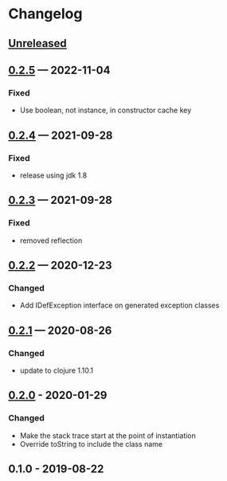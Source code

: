 # Changelog

## [Unreleased]

## [0.2.5] — 2022-11-04
### Fixed
- Use boolean, not instance, in constructor cache key

## [0.2.4] — 2021-09-28
### Fixed
- release using jdk 1.8

## [0.2.3] — 2021-09-28
### Fixed
- removed reflection

## [0.2.2] — 2020-12-23
### Changed
- Add IDefException interface on generated exception classes

## [0.2.1] — 2020-08-26
### Changed
- update to clojure 1.10.1

## [0.2.0] - 2020-01-29
### Changed
- Make the stack trace start at the point of instantiation
- Override toString to include the class name

## 0.1.0 - 2019-08-22

[0.2.0]: https://github.com/redplanetlabs/defexception/compare/0.1.0...0.2.0
[0.2.1]: https://github.com/redplanetlabs/defexception/compare/0.2.0...0.2.1
[0.2.2]: https://github.com/redplanetlabs/defexception/compare/0.2.1...0.2.2
[0.2.3]: https://github.com/redplanetlabs/defexception/compare/0.2.2...0.2.3
[0.2.4]: https://github.com/redplanetlabs/defexception/compare/0.2.3...0.2.4
[0.2.5]: https://github.com/redplanetlabs/defexception/compare/0.2.4...0.2.5
[Unreleased]: https://github.com/redplanetlabs/defexception/compare/0.2.5...HEAD
